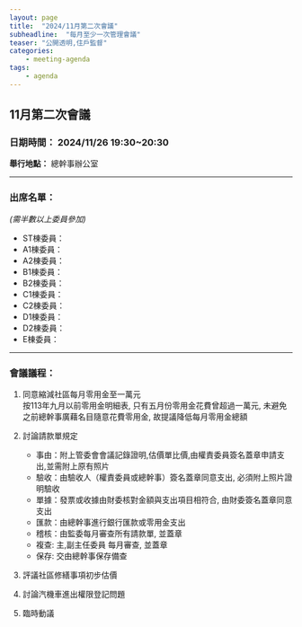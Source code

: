 ```yaml
---
layout: page
title:  "2024/11月第二次會議"
subheadline:  "每月至少一次管理會議"
teaser: "公開透明,住戶監督"
categories:
    - meeting-agenda
tags:
    - agenda
---
```

## 11月第二次會議

### 日期時間： 2024/11/26 19:30~20:30
**舉行地點：** 總幹事辦公室<br>

---
### 出席名單： 
*(需半數以上委員參加)*<br>
* ST棟委員：
* A1棟委員：
* A2棟委員：
* B1棟委員：
* B2棟委員：
* C1棟委員：
* C2棟委員：
* D1棟委員：
* D2棟委員：
* E棟委員：

---
### 會議議程：

1. 同意縮減社區每月零用金至一萬元<br>
按113年九月以前零用金明細表, 只有五月份零用金花費曾超過一萬元, 未避免之前總幹事廣藉名目隨意花費零用金, 故提議降低每月零用金總額<br>

2. 討論請款單規定<br>
   - 事由：附上管委會會議記錄證明,估價單比價,由權責委員簽名蓋章申請支出,並需附上原有照片
   - 驗收：由驗收人（權責委員或總幹事）簽名蓋章同意支出, 必須附上照片證明驗收
   - 單據：發票或收據由財委核對金額與支出項目相符合, 由財委簽名蓋章同意支出
   - 匯款：由總幹事進行銀行匯款或零用金支出
   - 稽核：由監委每月審查所有請款單, 並蓋章
   - 複查: 主,副主任委員 每月審查, 並蓋章
   - 保存: 交由總幹事保存備查


3. 評議社區修繕事項初步估價<br>

4. 討論汽機車進出權限登記問題<br>

5. 臨時動議<br>


